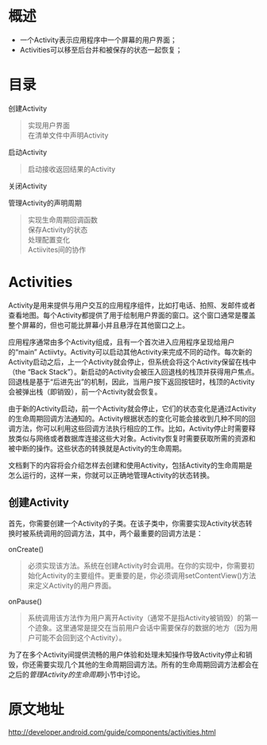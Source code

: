 # 概述 #

+ 一个Activity表示应用程序中一个屏幕的用户界面；
+ Activities可以移至后台并和被保存的状态一起恢复；


# 目录 #

创建Activity
> 实现用户界面    
> 在清单文件中声明Activity    

启动Activity
> 启动接收返回结果的Activity  

关闭Activity

管理Activity的声明周期
> 实现生命周期回调函数    
> 保存Activity的状态    
> 处理配置变化    
> Actiivites间的协作  

# Activities #

Activity是用来提供与用户交互的应用程序组件，比如打电话、拍照、发邮件或者查看地图。每个Activity都提供了用于绘制用户界面的窗口。这个窗口通常是覆盖整个屏幕的，但也可能比屏幕小并且悬浮在其他窗口之上。

应用程序通常由多个Activity组成，且有一个首次进入应用程序呈现给用户的“main” Actiivty。Activity可以启动其他Activity来完成不同的动作。每次新的Activity启动之后，上一个Activity就会停止，但系统会将这个Activity保留在栈中（the “Back Stack”）。新启动的Activity会被压入回退栈的栈顶并获得用户焦点。回退栈是基于“后进先出”的机制，因此，当用户按下返回按钮时，栈顶的Activity会被弹出栈（即销毁），前一个Activity就会恢复。

由于新的Activity启动，前一个Activity就会停止，它们的状态变化是通过Activity的生命周期回调方法通知的。Activity根据状态的变化可能会接收到几种不同的回调方法，你可以利用这些回调方法执行相应的工作。比如，Activity停止时需要释放类似与网络或者数据库连接这些大对象。Activity恢复时需要获取所需的资源和被中断的操作。这些状态的转换就是Activity的生命周期。

文档剩下的内容将会介绍怎样去创建和使用Activity，包括Activity的生命周期是怎么运行的，这样一来，你就可以正确地管理Activity的状态转换。


## 创建Activity ##

首先，你需要创建一个Activity的子类。在该子类中，你需要实现Activity状态转换时被系统调用的回调方法，其中，两个最重要的回调方法是：

onCreate()
> 必须实现该方法。系统在创建Activity时会调用。在你的实现中，你需要初始化Activity的主要组件。更重要的是，你必须调用setContentView()方法来定义Activity的用户界面。

onPause()
> 系统调用该方法作为用户离开Activity（通常不是指Activity被销毁）的第一个迹象。这里通常是提交在当前用户会话中需要保存的数据的地方（因为用户可能不会回到这个Activity）。

为了在多个Activity间提供流畅的用户体验和处理未知操作导致Activity停止和销毁，你还需要实现几个其他的生命周期回调方法。所有的生命周期回调方法都会在之后的*管理Activity的生命周期*小节中讨论。


# 原文地址 #

<http://developer.android.com/guide/components/activities.html>
